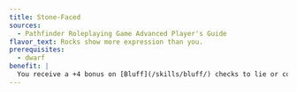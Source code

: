 ```yaml
---
title: Stone-Faced
sources:
  - Pathfinder Roleplaying Game Advanced Player's Guide
flavor_text: Rocks show more expression than you.
prerequisites:
  - dwarf
benefit: |
  You receive a +4 bonus on [Bluff](/skills/bluff/) checks to lie or conceal your feelings or true motives, but not to feint in combat or deliver secret messages. In addition, the DC for [Sense Motive](/skills/sense-motive/) checks to get a hunch about you is 25 rather than 20.
---
```



